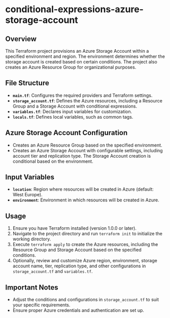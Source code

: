 # conditional-expressions-azure-storage-account

## Overview

This Terraform project provisions an Azure Storage Account within a specified environment and region. The environment determines whether the storage account is created based on certain conditions. The project also creates an Azure Resource Group for organizational purposes.

## File Structure

- **`main.tf`**: Configures the required providers and Terraform settings.
- **`storage_account.tf`**: Defines the Azure resources, including a Resource Group and a Storage Account with conditional expressions.
- **`variables.tf`**: Declares input variables for customization.
- **`locals.tf`**: Defines local variables, such as common tags.

## Azure Storage Account Configuration

- Creates an Azure Resource Group based on the specified environment.
- Creates an Azure Storage Account with configurable settings, including account tier and replication type. The Storage Account creation is conditional based on the environment.

## Input Variables

- **`location`**: Region where resources will be created in Azure (default: West Europe).
- **`environment`**: Environment in which resources will be created in Azure.

## Usage

1. Ensure you have Terraform installed (version 1.0.0 or later).
2. Navigate to the project directory and run `terraform init` to initialize the working directory.
3. Execute `terraform apply` to create the Azure resources, including the Resource Group and Storage Account based on the specified conditions.
4. Optionally, review and customize Azure region, environment, storage account name, tier, replication type, and other configurations in `storage_account.tf` and `variables.tf`.

## Important Notes

- Adjust the conditions and configurations in `storage_account.tf` to suit your specific requirements.
- Ensure proper Azure credentials and authentication are set up.